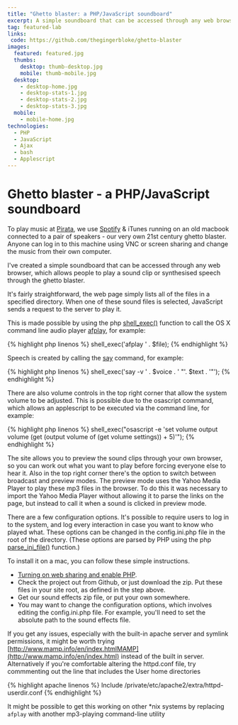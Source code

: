 ```yaml
---
title: "Ghetto blaster: a PHP/JavaScript soundboard"
excerpt: A simple soundboard that can be accessed through any web browser, which allows anyone to play a sound clip or synthesised speech through a capable web server.
tag: featured-lab
links:
 code: https://github.com/thegingerbloke/ghetto-blaster
images:
  featured: featured.jpg
  thumbs:
    desktop: thumb-desktop.jpg
    mobile: thumb-mobile.jpg
  desktop:
    - desktop-home.jpg
    - desktop-stats-1.jpg
    - desktop-stats-2.jpg
    - desktop-stats-3.jpg
  mobile:
    - mobile-home.jpg
technologies:
  - PHP
  - JavaScript
  - Ajax
  - bash
  - Applescript
---
```


# Ghetto blaster - a PHP/JavaScript soundboard

To play music at [Pirata](http://piratalondon.com/), we use [Spotify](http://spotify.com) & iTunes running on an old macbook connected to a pair of speakers - our very own 21st century ghetto blaster.  Anyone can log in to this machine using VNC or screen sharing and change the music from their own computer.

I've created a simple soundboard that can be accessed through any web browser, which allows people to play a sound clip or synthesised speech through the ghetto blaster.

It's fairly straightforward, the web page simply lists all of the files in a specified directory.  When one of these sound files is selected, JavaScript sends a request to the server to play it.

This is made possible by using the php [shell_exec()](http://php.net/manual/en/function.shell-exec.php) function to call the OS X command line audio player [afplay](http://developer.apple.com/mac/library/documentation/Darwin/Reference/ManPages/man1/afplay.1.html), for example:

{% highlight php linenos %}
shell_exec('afplay ' . $file);
{% endhighlight %}

Speech is created by calling the [say](http://developer.apple.com/mac/library/documentation/Darwin/Reference/ManPages/man1/say.1.html) command, for example:

{% highlight php linenos %}
shell_exec('say -v ' . $voice . ' "'. $text . '"');
{% endhighlight %}

There are also volume controls in the top right corner that allow the system volume to be adjusted. This is possible due to the osascript command, which allows an applescript to be executed via the command line, for example:

{% highlight php linenos %}
shell_exec("osascript -e 'set volume output volume (get (output volume of (get volume settings)) + 5)'");
{% endhighlight %}

The site allows you to preview the sound clips through your own browser, so you can work out what you want to play before forcing everyone else to hear it.  Also in the top right corner there's the option to switch between broadcast and preview modes.  The preview mode uses the Yahoo Media Player to play these mp3 files in the browser.  To do this it was necessary to import the Yahoo Media Player without allowing it to parse the links on the page, but instead to call it when a sound is clicked in preview mode.

There are a few configuration options.  It's possible to require users to log in to the system, and log every interaction in case you want to know who played what.  These options can be changed in the config.ini.php file in the root of the directory.  (These options are parsed by PHP using the php [parse_ini_file()](http://php.net/manual/en/function.parse-ini-file.php) function.)

To install it on a mac, you can follow these simple instructions.

 - [Turning on web sharing and enable PHP](http://foundationphp.com/tutorials/php_leopard.php).
 - Check the project out from Github, or just download the zip.  Put these files in your site root, as defined in the step above.
 - Get our sound effects zip file, or put your own somewhere.
 - You may want to change the configuration options, which involves editing the config.ini.php file.  For example, you'll need to set the absolute path to the sound effects file.

If you get any issues, especially with the built-in apache server and symlink permissions, it might be worth trying [http://www.mamp.info/en/index.htmlMAMP](http://www.mamp.info/en/index.html) instead of the built in server.  Alternatively if you're comfortable altering the httpd.conf file, try commmenting out the line that includes the User home directories

{% highlight apache linenos %}
Include /private/etc/apache2/extra/httpd-userdir.conf
{% endhighlight %}

It might be possible to get this working on other *nix systems by replacing `afplay` with another mp3-playing command-line utility
